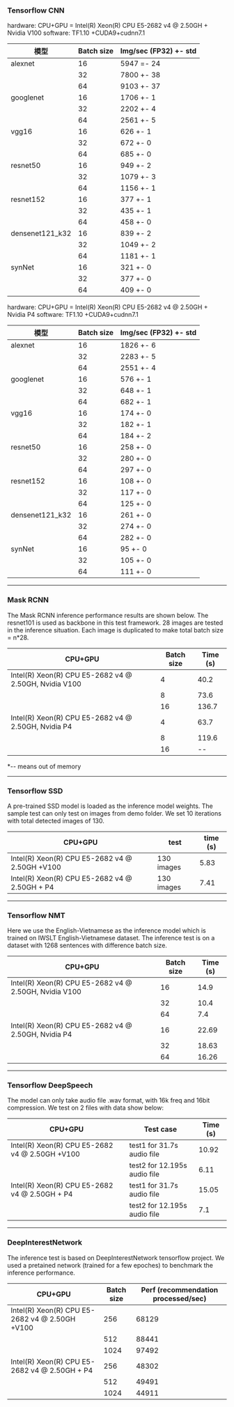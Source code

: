 ### Tensorflow CNN  

hardware: CPU+GPU =  Intel(R) Xeon(R) CPU E5-2682 v4 @ 2.50GH  + Nvidia V100
software: TF1.10 +CUDA9+cudnn7.1  

| 模型            | Batch size | Img/sec (FP32) +- std |
|-----------------|----------|----------------|
| alexnet         | 16         | 5947 =- 24           |
| ​                | 32         | 7800 +- 38           |
| ​                | 64         | 9103 +- 37           |
| googlenet       | 16         | 1706 +- 1           |
| ​                | 32         | 2202 +- 4           |
| ​                | 64         | 2561 +- 5           |
| vgg16           | 16         | 626 +- 1            |
| ​                | 32         | 672 +- 0            |
| ​                | 64         | 685 +- 0            |
| resnet50        | 16         | 949 +- 2            |
| ​                | 32         | 1079 +- 3           |
| ​                | 64         | 1156 +- 1          |
| resnet152       | 16         | 377 +- 1            |
| ​                | 32         | 435 +- 1            |
| ​                | 64         | 458 +- 0           |
| densenet121_k32 | 16         | 839 +- 2            |
| ​                | 32         | 1049 +- 2          |
| ​                | 64         | 1181 +- 1           |
| synNet           | 16         | 321 +- 0           |
| ​                | 32         | 377 +- 0           |
| ​                | 64         | 409 +- 0           |

hardware: CPU+GPU =  Intel(R) Xeon(R) CPU E5-2682 v4 @ 2.50GH  + Nvidia P4
software: TF1.10 +CUDA9+cudnn7.1  

| 模型            | Batch size | Img/sec (FP32) +- std|
|-----------------|----------|----------------|
| alexnet         | 16         | 1826 +- 6           |
| ​                | 32         | 2283 +- 5           |
| ​                | 64         | 2551 +- 4           |
| googlenet       | 16         | 576 +- 1            |
| ​                | 32         | 648 +- 1            |
| ​                | 64         | 682 +- 1           |
| vgg16           | 16         | 174 +- 0            |
| ​                | 32         | 182 +- 1           |
| ​                | 64         | 184 +- 2            |
| resnet50        | 16         | 258 +- 0            |
| ​                | 32         | 280 +- 0           |
| ​                | 64         | 297 +- 0            |
| resnet152       | 16         | 108 +- 0            |
| ​                | 32         | 117 +- 0            |
| ​                | 64         | 125 +- 0           |
| densenet121_k32 | 16         | 261 +- 0            |
| ​                | 32         | 274 +- 0           |
| ​                | 64         | 282 +- 0           |
| synNet           | 16         | 95 +- 0           |  
| ​                | 32         | 105 +- 0           |
| ​                | 64         | 111 +- 0           |

---
### Mask RCNN  

The Mask RCNN inference performance results are shown below. The resnet101 is used as backbone in this test framework. 28 images are tested in the inference situation. Each image is duplicated to make total batch size = n*28.  

|    CPU+GPU                                            |    Batch size    |    Time (s)    |
|-------------------------------------------------------|------------------|----------------|
| Intel(R) Xeon(R) CPU E5-2682 v4 @ 2.50GH, Nvidia V100 | 4                | 40.2           |
|                                                       | 8                | 73.6           |
|                                                       | 16               | 136.7          |
| Intel(R) Xeon(R) CPU E5-2682 v4 @ 2.50GH, Nvidia P4   | 4                | 63.7           |
|                                                       | 8                | 119.6          |
|                                                       | 16               | --             |
*-- means out of memory  

---
### Tensorflow SSD  

A pre-trained SSD model is loaded as the inference model weights. The sample test can only test on images from demo folder. We set 10 iterations with total detected images of 130.  

| CPU+GPU                                        | test       | time (s) |
|------------------------------------------------|------------|----------|
| Intel(R) Xeon(R) CPU E5-2682 v4 @ 2.50GH +V100 | 130 images | 5.83     |
| Intel(R) Xeon(R) CPU E5-2682 v4 @ 2.50GH + P4  | 130 images | 7.41     |
  
---
### Tensorflow NMT  

Here we use the English-Vietnamese as the inference model which is trained on IWSLT English-Vietnamese dataset. The inference test is on a dataset with 1268 sentences with difference batch size.  

| CPU+GPU                                               | Batch size | Time (s) |
|-------------------------------------------------------|------------|----------|
| Intel(R) Xeon(R) CPU E5-2682 v4 @ 2.50GH, Nvidia V100 | 16         | 14.9     |
|                                                       | 32         | 10.4     |
|                                                       | 64         | 7.4      |
| Intel(R) Xeon(R) CPU E5-2682 v4 @ 2.50GH, Nvidia P4   | 16         | 22.69    |
|                                                       | 32         | 18.63    |
|                                                       | 64         | 16.26    |
    
---
### Tensorflow DeepSpeech  

The model can only take audio file .wav format, with 16k freq and 16bit compression. We test on 2 files with data show below:  

| CPU+GPU                                        | Test case                    | Time (s) |
|------------------------------------------------|------------------------------|----------|
| Intel(R) Xeon(R) CPU E5-2682 v4 @ 2.50GH +V100 | test1 for 31.7s audio file   | 10.92    |
|                                                | test2 for 12.195s audio file | 6.11     |
| Intel(R) Xeon(R) CPU E5-2682 v4 @ 2.50GH + P4  | test1 for 31.7s audio file   | 15.05    |
|                                                | test2 for 12.195s audio file | 7.1      |
  
---
### DeepInterestNetwork  

The inference test is based on DeepInterestNetwork tensorflow project.  We used a pretained network (trained for a few epoches) to benchmark the inference performance.  

| CPU+GPU                                        | Batch size | Perf (recommendation processed/sec) |
|------------------------------------------------|------------|-------------------------------------|
| Intel(R) Xeon(R) CPU E5-2682 v4 @ 2.50GH +V100 | 256        | 68129                               |
|                                                | 512        | 88441                               |
|                                                | 1024       | 97492                               |
| Intel(R) Xeon(R) CPU E5-2682 v4 @ 2.50GH + P4  | 256        | 48302                               |
|                                                | 512        | 49491                               |
|                                                | 1024       | 44911                               |

